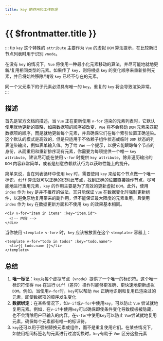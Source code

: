 ```yaml
---
title: key 的作用和工作原理
---
```


# {{ $frontmatter.title }}

::: tip
`key` 这个特殊的 `attribute` 主要作为 `Vue` 的虚拟 `DOM` 算法提示，在比较新旧节点列表时用于识别 `vnode`。

在没有 `key` 的情况下，`Vue` 将使用一种最小化元素移动的算法，并尽可能地就地更新/复用相同类型的元素。如果传了 `key`，则将根据 `key` 的变化顺序来重新排列元素，并且将始终移除/销毁 `key` 已经不存在的元素。

同一个父元素下的子元素必须具有唯一的 `key`。重复的 `key` 将会导致渲染异常。
:::

## 描述

首先是官方文档的描述，当 `Vue` 正在更新使用 `v-for` 渲染的元素列表时，它默认使用就地更新的策略，如果数据项的顺序被改变，`Vue` 将不会移动 `DOM` 元素来匹配数据项的顺序，而是就地更新每个元素，并且确保它们在每个索引位置正确渲染。这个默认的模式是高效的，但是只适用于不依赖子组件状态或临时 `DOM` 状态的列表渲染输出，例如表单输入值。为了给 `Vue` 一个提示，以便它能跟踪每个节点的身份，从而重用和重新排序现有元素，你需要为每项提供一个唯一 `key attribute`，建议尽可能在使用 `v-for` 时提供 `key attribute`，除非遍历输出的 `DOM` 内容非常简单，或者是刻意依赖默认行为以获取性能上的提升。

简单来说，当在列表循环中使用 `key` 时，需要使用 `key` 来给每个节点做一个唯一标识，`diff` 算法就可以正确的识别此节点，找到正确的位置直接操作节点，尽可能地进行重用元素，`key` 的作用主要是为了高效的更新虚拟 `DOM`。此外，使用 `index` 作为 `key` 是并不推荐的做法，其只能保证 `Vue` 在数据变化时强制更新组件，以避免原地复用带来的副作用，但不能保证最大限度的元素重用，且使用 `index` 作为 `key` 在数据更新方面和不使用 `key` 的效果基本相同。

```vue
<div v-for="item in items" :key="item.id">
  <!-- 内容 -->
</div>
```

当你使用 `<template v-for>` 时，`key` 应该被放置在这个 `<template>` 容器上：

```vue
<template v-for="todo in todos" :key="todo.name">
  <li>{{ todo.name }}</li>
</template>
```

## 总结

1. **唯一标记**：`key`为每个虚拟节点（`vnode`）提供了一个唯一的标识符。这个唯一标识符使得 `Vue` 在进行 `Diff`（差异）操作时能够更准确、更快速地更新虚拟 `DOM`。例如，当使用`v-for`时，`key`可以帮助 `Vue` 正确地识别和复用已渲染过的元素，即使数据项的顺序发生变化
2. **数据绑定**：在某些情况下，如`v-if`或`v-for`中使用`key`，可以防止 `Vue` 尝试就地复用元素。例如，在`v-if`中使用`key`可以确保即使条件变化导致模板被隐藏，也不会清除用户已输入的内容。在`v-for`中使用`key`可以防止 `Vue`尝试就地复用元素，确保每个元素都有唯一的标识符。
3. `key`还可以用于强制替换元素或组件，而不是重复使用它们。在某些情况下，如使用相同标签名的元素进行过渡切换时，`key`有助于 `Vue` 区分这些元素
